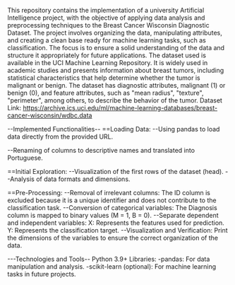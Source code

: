 This repository contains the implementation of a university Artificial Intelligence project, with the objective of applying data analysis and preprocessing techniques to the Breast Cancer Wisconsin Diagnostic Dataset. The project involves organizing the data, manipulating attributes, and creating a clean base ready for machine learning tasks, such as classification.
The focus is to ensure a solid understanding of the data and structure it appropriately for future applications.
The dataset used is available in the UCI Machine Learning Repository. It is widely used in academic studies and presents information about breast tumors, including statistical characteristics that help determine whether the tumor is malignant or benign.
The dataset has diagnostic attributes, malignant (1) or benign (0), and feature attributes, such as "mean radius", "texture", "perimeter", among others, to describe the behavior of the tumor.
Dataset Link: https://archive.ics.uci.edu/ml/machine-learning-databases/breast-cancer-wisconsin/wdbc.data

--Implemented Functionalities--
==Loading Data:
--Using pandas to load data directly from the provided URL.

--Renaming of columns to descriptive names and translated into Portuguese.

==Initial Exploration:
--Visualization of the first rows of the dataset (head).
--Analysis of data formats and dimensions.

==Pre-Processing:
--Removal of irrelevant columns: The ID column is excluded because it is a unique identifier and does not contribute to the classification task.
--Conversion of categorical variables: The Diagnosis column is mapped to binary values ​​(M = 1, B = 0).
--Separate dependent and independent variables: X: Represents the features used for prediction. Y: Represents the classification target.
--Visualization and Verification: Print the dimensions of the variables to ensure the correct organization of the data.

---Technologies and Tools--
Python 3.9+
Libraries:
-pandas: For data manipulation and analysis.
-scikit-learn (optional): For machine learning tasks in future projects.
